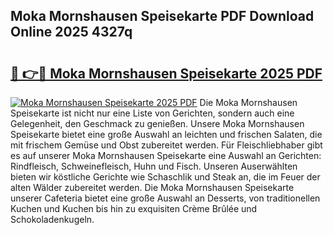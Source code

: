 ## Moka Mornshausen Speisekarte PDF Download Online 2025 4327q

# <h2><a href="http://gcc5u5.nevu.top/?p=Moka+Mornshausen+Speisekarte">🔗 👉🔴 Moka Mornshausen Speisekarte 2025 PDF</a></h2>

[![Moka Mornshausen Speisekarte 2025 PDF](https://i.imgur.com/dBaPXMq.png)](http://gcc5u5.nevu.top/?p=Moka+Mornshausen+Speisekarte)
Die Moka Mornshausen Speisekarte ist nicht nur eine Liste von Gerichten, sondern auch eine Gelegenheit, den Geschmack zu genießen. Unsere Moka Mornshausen Speisekarte bietet eine große Auswahl an leichten und frischen Salaten, die mit frischem Gemüse und Obst zubereitet werden. Für Fleischliebhaber gibt es auf unserer Moka Mornshausen Speisekarte eine Auswahl an Gerichten: Rindfleisch, Schweinefleisch, Huhn und Fisch. Unseren Auserwählten bieten wir köstliche Gerichte wie Schaschlik und Steak an, die im Feuer der alten Wälder zubereitet werden. Die Moka Mornshausen Speisekarte unserer Cafeteria bietet eine große Auswahl an Desserts, von traditionellen Kuchen und Kuchen bis hin zu exquisiten Crème Brûlée und Schokoladenkugeln.
